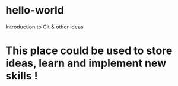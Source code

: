 # hello-world
Introduction to Git &amp; other ideas

# This place could be used to store ideas, learn and implement new skills !
